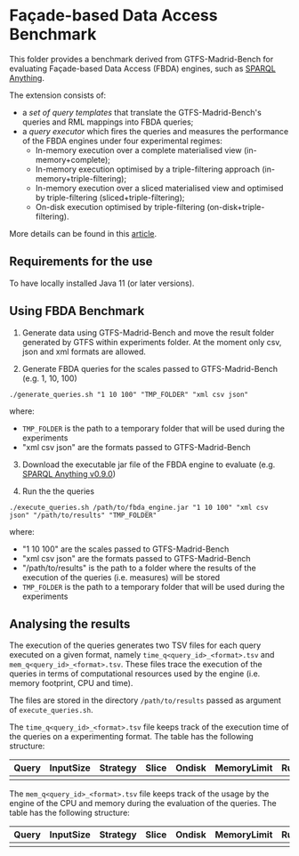 # Façade-based Data Access Benchmark

This folder provides a benchmark derived from GTFS-Madrid-Bench for evaluating Façade-based Data Access (FBDA) engines, such as [SPARQL Anything](https://github.com/SPARQL-Anything/sparql.anything).

The extension consists of:
- a *set of query templates* that translate the GTFS-Madrid-Bench's queries and RML mappings into FBDA queries;
- a *query executor* which fires the queries and measures the performance of the FBDA engines under four experimental regimes: 
	- In-memory execution over a complete materialised view (in-memory+complete);
    - In-memory execution optimised by a triple-filtering approach (in-memory+triple-filtering);
    - In-memory execution over a sliced materialised view and optimised by triple-filtering (sliced+triple-filtering);
   	- On-disk execution optimised by triple-filtering (on-disk+triple-filtering).

More details can be found in this [article](https://www.semantic-web-journal.net/content/materialisation-approaches-fa%C3%A7ade-based-data-access-sparql).


## Requirements for the use

To have locally installed Java 11 (or later versions).

## Using FBDA Benchmark

1. Generate data using GTFS-Madrid-Bench and move the result folder generated by GTFS within experiments folder. At the moment only csv, json and xml formats are allowed.

2. Generate FBDA queries for the scales passed to GTFS-Madrid-Bench (e.g. 1, 10, 100)

```
./generate_queries.sh "1 10 100" "TMP_FOLDER" "xml csv json"
```

where:
- `TMP_FOLDER` is the path to a temporary folder that will be used during the experiments
- "xml csv json" are the formats passed to GTFS-Madrid-Bench

3. Download the executable jar file of the FBDA engine to evaluate (e.g. [SPARQL Anything v0.9.0](https://github.com/SPARQL-Anything/sparql.anything/releases/download/0.9.0/sparql-anything-0.9.0.jar))

4. Run the the queries

```
./execute_queries.sh /path/to/fbda_engine.jar "1 10 100" "xml csv json" "/path/to/results" "TMP_FOLDER"
```

where:
- "1 10 100" are the scales passed to GTFS-Madrid-Bench
- "xml csv json" are the formats passed to GTFS-Madrid-Bench
- "/path/to/results" is the path to a folder where the results of the execution of the queries (i.e. measures) will be stored
- `TMP_FOLDER` is the path to a temporary folder that will be used during the experiments


## Analysing the results

The execution of the queries generates two TSV files for each query executed on a given format, namely  `time_q<query_id>_<format>.tsv` and `mem_q<query_id>_<format>.tsv`.
These files trace the execution of the queries in terms of computational resources used by the engine (i.e. memory footprint, CPU and time).

The files are stored in the directory `/path/to/results` passed as argument of `execute_queries.sh`.

The `time_q<query_id>_<format>.tsv` file keeps track of the execution time of the queries on a experimenting format. The table has the following structure:

| Query | InputSize | Strategy | Slice | Ondisk | MemoryLimit | Run | Time | Unit | Status | STDErr |
|-------|-----------|----------|-------|--------|-------------|-----|------|------|--------|--------|
|       |           |          |       |        |             |     |      |      |        |        |

The `mem_q<query_id>_<format>.tsv` file keeps track of the usage by the engine of the CPU and memory during the evaluation of the queries. The table has the following structure:

| Query | InputSize | Strategy | Slice | Ondisk | MemoryLimit | Run | PID | %cpu | %mem | vsz | rss |
|-------|-----------|----------|-------|--------|-------------|-----|-----|------|------|-----|-----|
|       |           |          |       |        |             |     |     |      |      |     |     |




